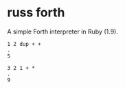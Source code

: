 russ forth
==========

A simple Forth interpreter in Ruby (1.9).

    1 2 dup + +
    .
    5
    
    3 2 1 + *
    .
    9

